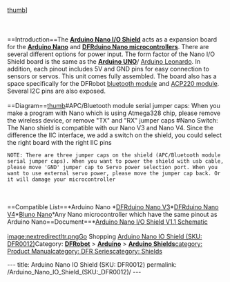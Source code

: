 <p><a href="image:DFR0012_Arduino_Nano_IO_Shield.jpg" title="wikilink">thumb</a>]<br /><br /><br /><br />==Introduction==The <a href="https://www.dfrobot.com/product-68.html"><strong>Arduino Nano I/O Shield</strong></a> acts as a expansion board for the <a href="https://www.dfrobot.com/product-67.html"><strong>Arduino Nano</strong></a> and <a href="https://www.dfrobot.com/product-1122.html"><strong>DFRduino Nano microcontrollers</strong></a>. There are several different options for power input. The form factor of the Nano I/O Shield board is the same as the <a href="https://www.dfrobot.com/product-610.html"><strong>Arduino UNO</strong></a>/ <a href="https://www.dfrobot.com/product-698.html">Arduino Leonardo</a>. In addition, each pinout includes 5V and GND pins for easy connection to sensors or servos. This unit comes fully assembled. The board also has a space specifically for the DFRobot <a href="https://www.dfrobot.com/product-360.html">bluetooth module</a> and <a href="https://www.dfrobot.com/product-57.html">ACP220 module</a>. Several I2C pins are also exposed.<br /><br />==Diagram==<a href="image:DFR0012_DFRduino_nano_shield_pinout.jpg" title="wikilink">thumb</a>#APC/Bluetooth module serial jumper caps: When you make a program with Nano which is using Atmega328 chip, please remove the wireless device, or remove &quot;TX&quot; and &quot;RX&quot; jumper caps #Nano Switch: The Nano shield is compatible with our Nano V3 and Nano V4. Since the difference the IIC interface, we add a switch on the shield, you could select the right board with the right IIC pins</p>
<pre><code>NOTE: There are three jumper caps on the shield (APC/Bluetooth module serial jumper caps). When you want to power the shield with usb cable, please move &#39;GND&#39; jumper cap to Servo power selection port. When you want to use external servo power, please move the jumper cap back. Or it will damage your microcontroller  </code></pre>
<p><br /><br />==Compatible List==*Arduino Nano *<a href="https://www.dfrobot.com/product-67.html">DFRduino Nano V3</a>*<a href="https://www.dfrobot.com/product-786.html">DFRduino Nano V4</a>*<a href="https://www.dfrobot.com/product-1122.html">Bluno Nano</a>*Any Nano microcontroller which have the same pinout as Arduino Nano==Document==*<a href="https://github.com/Arduinolibrary/DFRobot_Nano_shield/raw/master/Nano%20Expansion%20V1.1.pdf">Arduino Nano I/O Shield V1.1 Schematic</a><br /><br /><a href="image:nextredirectltr.png" title="wikilink">image:nextredirectltr.pngGo</a> Shopping <a href="https://www.dfrobot.com/product-68.html">Arduino Nano IO Shield (SKU: DFR0012)</a>Category: <a href="https://www.dfrobot.com/"><strong>DFRobot</strong></a> &gt; <a href="https://www.dfrobot.com/category-35.html"><strong>Arduino</strong></a> &gt; <a href="https://www.dfrobot.com/category-124.html"><strong>Arduino Shields</strong></a><a href="category:_Product_Manual" title="wikilink">category: Product Manual</a><a href="category:_DFR_Series" title="wikilink">category: DFR Series</a><a href="category:_Shields" title="wikilink">category: Shields</a></p>---
title: Arduino Nano IO Shield (SKU: DFR0012)
permalink: /Arduino_Nano_IO_Shield_(SKU:_DFR0012)/
---

